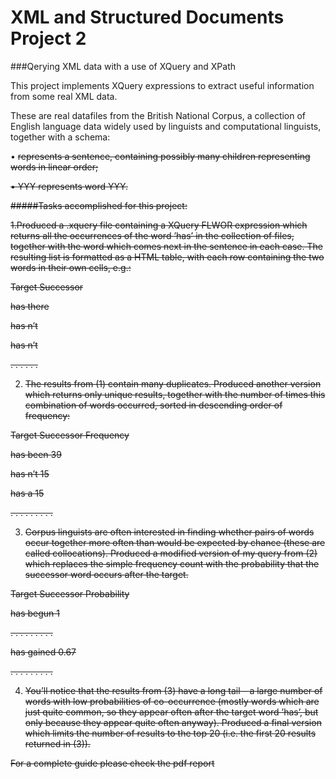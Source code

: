 # XML and Structured Documents Project 2
###Qerying XML data with a use of XQuery and XPath

This project implements XQuery expressions to extract useful information from some real XML data. 

These are real datafiles from the British National Corpus, a collection of English language data widely used by linguists and computational linguists, together with
a schema:

• <s> 
represents a sentence, containing possibly many children <w> representing words in linear order;

• <w>YYY</w> 
represents word YYY.

#####Tasks accomplished for this project:

1.Produced a .xquery file containing a XQuery FLWOR expression which returns all the occurrences of the word ’has’ in the collection of files, together with the word which comes next in the sentence in each
case. The resulting list is formatted as a HTML table, with each row containing the two words in their own cells, e.g.:

Target Successor

has there

has n’t

has n’t

. . . . . .

2. The results from (1) contain many duplicates. Produced another version which returns only unique results, together with the number of times this combination of words occurred, sorted in descending
order of frequency:

Target Successor Frequency

has been 39

has n’t 15

has a 15

. . . . . . . . .

3. Corpus linguists are often interested in finding whether pairs of words occur together more often than would be expected by chance (these are called collocations). Produced a modified version of my query
from (2) which replaces the simple frequency count with the probability that the successor word occurs after the target. 

Target Successor Probability

has begun 1

. . . . . . . . .

has gained 0.67

. . . . . . . . .

4. You’ll notice that the results from (3) have a long tail – a large number of words with low probabilities of co-occurrence (mostly words which are just quite common, so they appear often after the target word
’has’, but only because they appear quite often anyway). Produced a final version which limits the number of results to the top 20 (i.e. the first 20 results returned in (3)).

For a complete guide please check the pdf report
